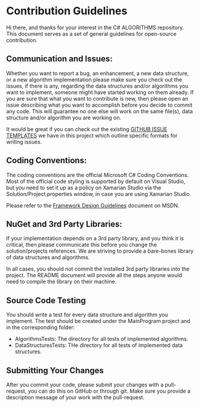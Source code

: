 # Contribution Guidelines

Hi there, and thanks for your interest in the C# ALGORITHMS repository. This document serves as a set of general guidelines for open-source contribution.

## Communication and Issues:

Whether you want to report a bug, an enhancement, a new data structure, or a new algorithm implementation please make sure you check out the issues, if there is any, regarding the data structures and/or algorithms you want to implement, someone might have started working on them already. If you are sure that what you want to contribute is new, then please open an issue describing what you want to accomplish before you decide to commit any code. This will guarantee no one else will work on the same file(s), data structure and/or algorithm you are working on.

It would be great if you can check out the existing [GITHUB ISSUE TEMPLATES](https://github.com/aalhour/C-Sharp-Algorithms/tree/master/.github/ISSUE_TEMPLATE) we have in this project which outline specific formats for writing issues.

## Coding Conventions:

The coding conventions are the official Microsoft C# Coding Conventions. Most of the official code styling is supported by default on Visual Studio, but you need to set it up as a policy on Xamarian Studio via the Solution/Project properties window, in case you are using Xamarian Studio.

Please refer to the [Framework Design Guidelines](https://msdn.microsoft.com/en-us/library/ms229042(v=vs.110).aspx) document on MSDN.

## NuGet and 3rd Party Libraries:

If your implementation depends on a 3rd party library, and you think it is critical, then please communicate this before you change the solution/projects references. We are striving to provide a bare-bones library of data structures and algorithms.

In all cases, you should not commit the installed 3rd party libraries into the project. The README document will provide all the steps anyone would need to compile the library on their machine.

## Source Code Testing

You should write a test for every data structure and algorithm you implement. The test should be created under the MainProgram project and in the corresponding folder:

 * AlgorithmsTests: The directory for all tests of implemented algorithms.
 * DataStructuresTests: THe directory for all tests of implemented data structures.

## Submitting Your Changes

After you commit your code, please submit your changes with a pull-request, you can do this on GitHub or through git. Make sure you provide a description message of your work with the pull-request.
